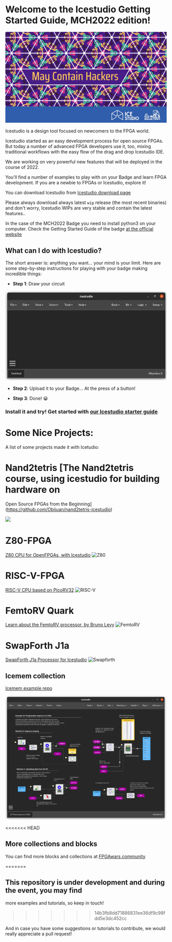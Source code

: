 # Welcome to the Icestudio Getting Started Guide, MCH2022 edition!

![Icestudio & MCH22 Badge](/images/mch22-splash.jpg?raw=true)

Icestudio is a design tool focused on newcomers to the FPGA world. 

Icestudio started as an easy development process for open source FPGAs. But
today a number of advanced FPGA developers use it, too, mixing traditional 
workflows with the easy flow of the drag and drop Icestudio IDE.

We are working on very powerful new features that will be deployed in the
course of 2022.

You'll find a number of examples to play with on your Badge and learn FPGA
development. If you are a newbie to FPGAs or Icestudio, explore it!

You can download Icestudio from [Icestudio download
page](https://downloads.icestudio.io)

Please always download always latest `wip` release (the most recent binaries)
and don't worry, Icestudio WIPs are very stable and contain the latest
features..

In the case of the MCH2022 Badge you need to install python3 on your
computer. Check the Getting Started Guide of the badge [at the official
website](https://badge.team/docs/badges/mch2022/getting-started/)

## What can I do with Icestudio?

The short answer is: anything you want... your mind is your limit. Here are
some step-by-step instructions for playing with your badge making incredible
things: 


* **Step 1**: Draw your circuit

![Draw the circuit](https://github.com/FPGAwars/icestudio-wiki/raw/main/Readme/draw-two-leds-0.6.0-default-.gif)

* **Step 2**: Upload it to your Badge... At the press of a button! 

* **Step 3**: Done! 😀️



### Install it and try! Get started with [our Icestudio starter guide](starter-guide/01_setup.md)



# Some Nice Projects:

A list of some projects made it with Icetudio:

# Nand2tetris [The Nand2tetris course, using icestudio for building hardware on
Open Source FPGAs from the
Beginning](https://github.com/Obijuan/nand2tetris-icestudio)

![](https://github.com/Obijuan/nand2tetris-icestudio/raw/master/wiki/img/Nand2tetris-05.gif)


# Z80-FPGA
[Z80 CPU for OpenFPGAs, with Icestudio](https://github.com/Obijuan/Z80-FPGA)
![Z80](https://github.com/Obijuan/Z80-FPGA/raw/master/wiki/project-logo.png)


# RISC-V-FPGA
[RISC-V CPU based on PicoRV32](https://github.com/Obijuan/RISC-V-FPGA)
![RISC-V](https://github.com/Obijuan/RISC-V-FPGA/raw/master/wiki/project-logo.png)

# FemtoRV Quark
[Learn about the FemtoRV processor, by Bruno Levy](https://github.com/Obijuan/FemtoRV-learn)
![FemtoRV](https://github.com/Obijuan/RISC-V-FPGA/raw/master/wiki/project-logo.png)

# SwapForth J1a
[SwapForth J1a Processor for Icestudio](https://github.com/Obijuan/j1a-icestudio)
![Swapforth](https://github.com/Obijuan/j1a-icestudio/raw/master/wiki/project-logo.png)

## Icemem collection

[Icemem example repo](https://github.com/FPGAwars/iceMem/tree/master/examples)

![Icemem](https://github.com/FPGAwars/icestudio-wiki/raw/main/Readme/screenshot-03-icemem.png)



<<<<<<< HEAD
## More collections and blocks

You can find more blocks and collections at [FPGAwars community](https://github.com/FPGAwars)


=======
## This repository is under development and during the event, you may find
more examples and tutorials, so keep in touch!
>>>>>>> 14b3fb8dd71886831ee36df9c98fdd5e3dc452cc

And in case you have some suggestions or tutorials to contribute, we would really appreciate a pull request!
